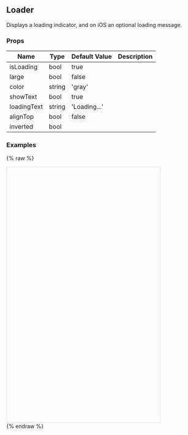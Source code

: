 ## Loader 
 
Displays a loading indicator, and on iOS an optional
loading message.
 ### Props
Name | Type | Default Value | Description
--- | --- | --- | --- 
isLoading | bool  | true | 
large | bool  | false | 
color | string  | 'gray' | 
showText | bool  | true | 
loadingText | string  | 'Loading...' | 
alignTop | bool  | false | 
inverted | bool  |   | 
 

  ### Examples

  {% raw %}

  <script src="https://fb.me/react-15.2.1.js"></script>
  <script src="https://fb.me/react-dom-15.2.1.js"></script>
  <script src="https://rawgit.com/bmcmahen/panza/docs/docs/assets/ReactNative.js"></script>
  <script src="https://rawgit.com/bmcmahen/panza/docs/docs/assets/panza.web.js"></script>
  <link href='https://cdn.rawgit.com/driftyco/ionicons/3.0/dist/css/ionicons.css' rel='stylesheet'><link>
  <div style="position: relative; width: 400px; height: 667px; border: 1px solid #ddd;" id='react-root'></div>
  <script>
'use strict';

var _Panza = Panza;
var Button = _Panza.Button;
var Divider = _Panza.Divider;
var Base = _Panza.Base;
var Text = _Panza.Text;
var _ReactNative = ReactNative;
var ListView = _ReactNative.ListView;


function noop() {
  console.log('button pressed');
}

var ds = new ListView.DataSource({
  rowHasChanged: function rowHasChanged(r1, r2) {
    return r1 !== r2;
  }
});

var Module = function Module(_ref) {
  var examples = _ref.examples;


  var datas = ds.cloneWithRows(examples);

  return React.createElement(Base, {
    Component: ListView,
    dataSource: datas,
    renderRow: function renderRow(row) {
      return React.createElement(
        Base,
        { py: 2 },
        React.createElement(
          Base,
          { px: 2 },
          React.createElement(
            Text,
            { mb: 1, bold: true },
            row.title
          )
        ),
        React.createElement(
          Base,
          row.props,
          row.render()
        ),
        React.createElement(
          Base,
          { p: 2, mt: 1 },
          React.createElement(
            'code',
            null,
            React.createElement(
              'pre',
              null,
              row.exampleString || row.code
            )
          )
        )
      );
    },
    renderSeparator: function renderSeparator(a, b) {
      return React.createElement(Divider, { key: a + b });
    }
  });
};

var Examples = function Examples() {
  var _Panza2 = Panza;
  var Loader = _Panza2.Loader;


  return [{
    title: 'Loader',
    description: 'Loader',
    render: function render() {
      return React.createElement(Loader, null);
    },
    code: '<Loader />'
  }, {
    title: 'Large loader',
    description: 'Loader',
    render: function render() {
      return React.createElement(Loader, { large: true });
    },
    code: '<Loader large />'
  }, {
    title: 'Loader without text',
    description: 'Loader',
    render: function render() {
      return React.createElement(Loader, { showText: false });
    },
    code: '<Loader showText={false} />'
  }];
};

var App = function App() {
  return React.createElement(Module, { examples: Examples() });
};

ReactNative.AppRegistry.registerComponent('MyApp', function () {
  return App;
});
ReactNative.AppRegistry.runApplication('MyApp', {
  rootTag: document.getElementById('react-root')
});
  </script>
  {% endraw %}
